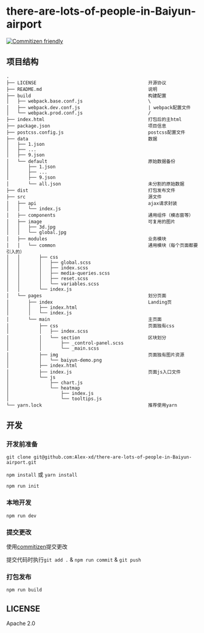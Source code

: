 # there-are-lots-of-people-in-Baiyun-airport

[![Commitizen friendly](https://img.shields.io/badge/commitizen-friendly-brightgreen.svg)](http://commitizen.github.io/cz-cli/)

## 项目结构

```
.
├── LICENSE                                         开源协议                                           
├── README.md                                       说明                                   
├── build                                           构建配置
│   ├── webpack.base.conf.js                        \
│   ├── webpack.dev.conf.js                         | webpack配置文件
│   └── webpack.prod.conf.js                        /
├── index.html                                      打包后的主html
├── package.json                                    项目信息
├── postcss.config.js                               postcss配置文件
├── data                                            数据
│   ├── 1.json
│   ├── ...
│   ├── 9.json
│   └── default                                     原始数据备份
│       ├── 1.json
│       ├── ...
│       ├── 9.json
│       └── all.json                                未分割的原始数据
├── dist                                            打包发布文件
├── src                                             源文件
│   ├── api                                         ajax请求封装
│   │   └── index.js
│   ├── components                                  通用组件（模态窗等）
│   ├── image                                       可复用的图片
│   │   ├── 3d.jpg
│   │   └── global.jpg
│   ├── modules                                     业务模块
│   │   └── common                                  通用模块（每个页面都要引入的）
│   │       ├── css
│   │       │   ├── global.scss
│   │       │   ├── index.scss
│   │       │   ├── media-queries.scss
│   │       │   ├── reset.scss
│   │       │   └── variables.scss
│   │       └── index.js
│   └── pages                                       划分页面
│       ├── index                                   Landing页
│       │   ├── index.html
│       │   └── index.js
│       └── main                                    主页面
│           ├── css                                 页面独有css
│           │   ├── index.scss
│           │   └── section                         区块划分
│           │       ├── _control-panel.scss
│           │       └── _main.scss
│           ├── img                                 页面独有图片资源
│           │   └── baiyun-demo.png
│           ├── index.html                              
│           ├── index.js                            页面js入口文件
│           └── js                                  
│               ├── chart.js
│               └── heatmap
│                   ├── index.js
│                   └── tooltips.js
└── yarn.lock                                       推荐使用yarn
```

## 开发

### 开发前准备

`git clone git@github.com:Alex-xd/there-are-lots-of-people-in-Baiyun-airport.git`

`npm install` 或 `yarn install`

`npm run init`

### 本地开发

`npm run dev`

### 提交更改

使用[commitizen](http://commitizen.github.io/cz-cli/)提交更改

提交代码时执行`git add .` & `npm run commit` & `git push`

### 打包发布

`npm run build`


## LICENSE

Apache 2.0